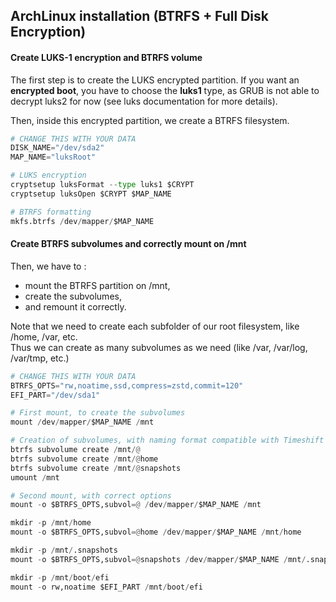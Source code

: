## ArchLinux installation (BTRFS + Full Disk Encryption)

#### Create LUKS-1 encryption and BTRFS volume

The first step is to create the LUKS encrypted partition.
If you want an **encrypted boot**, you have to choose the **luks1** type, as GRUB is not able to decrypt luks2 for now (see luks documentation for more details).

Then, inside this encrypted partition, we create a BTRFS filesystem.

```python
# CHANGE THIS WITH YOUR DATA
DISK_NAME="/dev/sda2"
MAP_NAME="luksRoot"

# LUKS encryption
cryptsetup luksFormat --type luks1 $CRYPT
cryptsetup luksOpen $CRYPT $MAP_NAME

# BTRFS formatting
mkfs.btrfs /dev/mapper/$MAP_NAME
```

#### Create BTRFS subvolumes and correctly mount on /mnt

Then, we have to :
- mount the BTRFS partition on /mnt,
- create the subvolumes,
- and remount it correctly.

Note that we need to create each subfolder of our root filesystem, like /home, /var, etc.  
Thus we can create as many subvolumes as we need (like /var, /var/log, /var/tmp, etc.)

```python
# CHANGE THIS WITH YOUR DATA
BTRFS_OPTS="rw,noatime,ssd,compress=zstd,commit=120"
EFI_PART="/dev/sda1"

# First mount, to create the subvolumes
mount /dev/mapper/$MAP_NAME /mnt

# Creation of subvolumes, with naming format compatible with Timeshift backup tool for example
btrfs subvolume create /mnt/@
btrfs subvolume create /mnt/@home
btrfs subvolume create /mnt/@snapshots
umount /mnt

# Second mount, with correct options
mount -o $BTRFS_OPTS,subvol=@ /dev/mapper/$MAP_NAME /mnt

mkdir -p /mnt/home
mount -o $BTRFS_OPTS,subvol=@home /dev/mapper/$MAP_NAME /mnt/home

mkdir -p /mnt/.snapshots
mount -o $BTRFS_OPTS,subvol=@snapshots /dev/mapper/$MAP_NAME /mnt/.snapshots

mkdir -p /mnt/boot/efi
mount -o rw,noatime $EFI_PART /mnt/boot/efi
```

